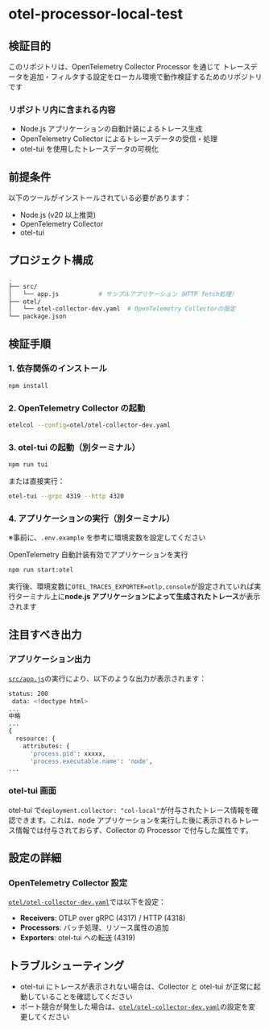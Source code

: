 # otel-processor-local-test

## 検証目的

このリポジトリは、OpenTelemetry Collector Processor を通じて トレースデータを追加・フィルタする設定をローカル環境で動作検証するためのリポジトリです

### リポジトリ内に含まれる内容

- Node.js アプリケーションの自動計装によるトレース生成
- OpenTelemetry Collector によるトレースデータの受信・処理
- otel-tui を使用したトレースデータの可視化

## 前提条件

以下のツールがインストールされている必要があります：

- Node.js (v20 以上推奨)
- OpenTelemetry Collector
- otel-tui

## プロジェクト構成

```bash
.
├── src/
│   └── app.js           # サンプルアプリケーション（HTTP fetch処理）
├── otel/
│   └── otel-collector-dev.yaml  # OpenTelemetry Collectorの設定
└── package.json
```

## 検証手順

### 1. 依存関係のインストール

```bash
npm install
```

### 2. OpenTelemetry Collector の起動

```bash
otelcol --config=otel/otel-collector-dev.yaml
```

### 3. otel-tui の起動（別ターミナル）

```bash
npm run tui
```

または直接実行：

```bash
otel-tui --grpc 4319 --http 4320
```

### 4. アプリケーションの実行（別ターミナル）

※事前に、`.env.example` を参考に環境変数を設定してください

OpenTelemetry 自動計装有効でアプリケーションを実行

```bash
npm run start:otel
```

実行後、環境変数に`OTEL_TRACES_EXPORTER=otlp,console`が設定されていれば実行ターミナル上に**node.js アプリケーションによって生成されたトレース**が表示されます

## 注目すべき出力

### アプリケーション出力

[`src/app.js`](src/app.js)の実行により、以下のような出力が表示されます：

```bash
status: 200
 data: <!doctype html>
...
中略
...
{
  resource: {
    attributes: {
      'process.pid': xxxxx,
      'process.executable.name': 'node',
...
```

### otel-tui 画面

otel-tui で`deployment.collector: "col-local"`が付与されたトレース情報を確認できます。これは、node アプリケーションを実行した後に表示されるトレース情報では付与されておらず、Collector の Processor で付与した属性です。

## 設定の詳細

### OpenTelemetry Collector 設定

[`otel/otel-collector-dev.yaml`](otel/otel-collector-dev.yaml)では以下を設定：

- **Receivers**: OTLP over gRPC (4317) / HTTP (4318)
- **Processors**: バッチ処理、リソース属性の追加
- **Exporters**: otel-tui への転送 (4319)

## トラブルシューティング

- otel-tui にトレースが表示されない場合は、Collector と otel-tui が正常に起動していることを確認してください
- ポート競合が発生した場合は、[`otel/otel-collector-dev.yaml`](otel/otel-collector-dev.yaml)の設定を変更してください
